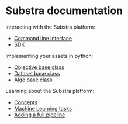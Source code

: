 # Substra documentation

Interacting with the Substra platform:

- [Command line interface](../references/cli.md)
- [SDK](../references/sdk.md)

Implementing your assets in python:

- [Objective base class](https://github.com/SubstraFoundation/substratools/blob/dev/docs/api.md#metrics)
- [Dataset base class](https://github.com/SubstraFoundation/substratools/blob/dev/docs/api.md#opener)
- [Algo base class](https://github.com/SubstraFoundation/substratools/blob/dev/docs/api.md#algo)

Learning about the Substra platform:

- [Concepts](./concepts.md)
- [Machine Learning tasks](./ml_tasks.md)
- [Adding a full pipeline](./full_pipeline_workflow.md)
